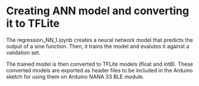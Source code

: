 # Creating ANN model and converting it to TFLite 

The regression_NN_1.ipynb creates a neural network model that predicts the output of a sine function. Then, it trains the model and evalutes it against a validation set.       

The trained model is then converted to TFLite models (float and int8). These converted models are exported as header files to be included in the Arduino sketch for using them on Arduino NANA 33 BLE module.    
